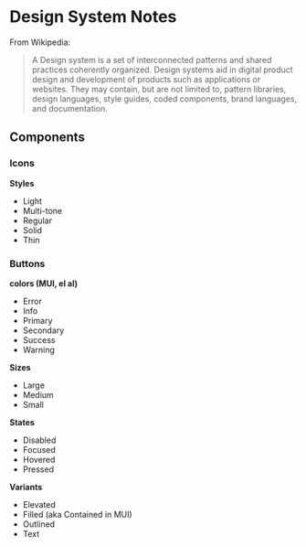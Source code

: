 # Design System Notes

From Wikipedia:

> A Design system is a set of interconnected patterns and shared practices coherently organized. Design systems aid in digital product design and development of products such as applications or websites. They may contain, but are not limited to, pattern libraries, design languages, style guides, coded components, brand languages, and documentation.


## Components

### Icons

**Styles**

- Light
- Multi-tone
- Regular
- Solid
- Thin

### Buttons

**colors (MUI, el al)**

- Error
- Info
- Primary
- Secondary
- Success
- Warning

**Sizes**

- Large
- Medium
- Small

**States**

- Disabled
- Focused
- Hovered
- Pressed

**Variants**

- Elevated
- Filled (aka Contained in MUI)
- Outlined
- Text

